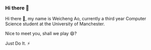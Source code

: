 ### Hi there 👋
<p>Hi there 👋, my name is Weicheng Ao, currently a third year Computer Science student at the University of Manchester.</p>
<p>Nice to meet you, shall we play 😄?</p>
<p>Just Do It. ⚡</p>
